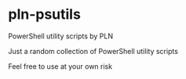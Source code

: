 # pln-psutils
PowerShell utility scripts by PLN

Just a random collection of PowerShell utility scripts

Feel free to use at your own risk
